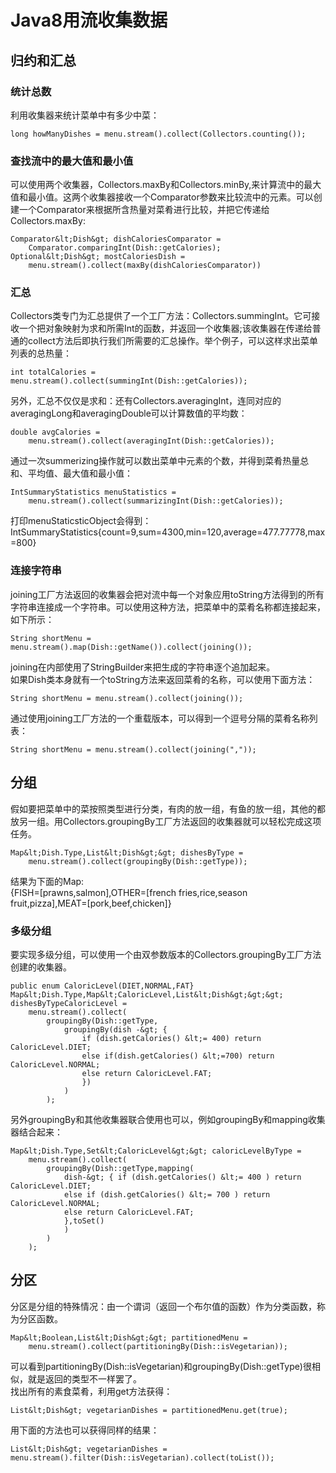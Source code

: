 # Java8用流收集数据

## 归约和汇总

### 统计总数

利用收集器来统计菜单中有多少中菜：

```
long howManyDishes = menu.stream().collect(Collectors.counting());

```

### 查找流中的最大值和最小值

可以使用两个收集器，Collectors.maxBy和Collectors.minBy,来计算流中的最大值和最小值。这两个收集器接收一个Comparator参数来比较流中的元素。可以创建一个Comparator来根据所含热量对菜肴进行比较，并把它传递给Collectors.maxBy:

```
Comparator&lt;Dish&gt; dishCaloriesComparator = 
	Comparator.comparingInt(Dish::getCalories);
Optional&lt;Dish&gt; mostCaloriesDish = 
	menu.stream().collect(maxBy(dishCaloriesComparator))

```

### 汇总

Collectors类专门为汇总提供了一个工厂方法：Collectors.summingInt。它可接收一个把对象映射为求和所需Int的函数，并返回一个收集器;该收集器在传递给普通的collect方法后即执行我们所需要的汇总操作。举个例子，可以这样求出菜单列表的总热量：

```
int totalCalories = menu.stream().collect(summingInt(Dish::getCalories));

```

另外，汇总不仅仅是求和：还有Collectors.averagingInt，连同对应的averagingLong和averagingDouble可以计算数值的平均数：

```
double avgCalories = 
	menu.stream().collect(averagingInt(Dish::getCalories));

```

通过一次summerizing操作就可以数出菜单中元素的个数，并得到菜肴热量总和、平均值、最大值和最小值：

```
IntSummaryStatistics menuStatistics = 
	menu.stream().collect(summarizingInt(Dish::getCalories));

```

打印menuStaticsticObject会得到：<br/>
IntSummaryStatistics{count=9,sum=4300,min=120,average=477.77778,max=800}

### 连接字符串

joining工厂方法返回的收集器会把对流中每一个对象应用toString方法得到的所有字符串连接成一个字符串。可以使用这种方法，把菜单中的菜肴名称都连接起来，如下所示：

```
String shortMenu = menu.stream().map(Dish::getName()).collect(joining());

```

joining在内部使用了StringBuilder来把生成的字符串逐个追加起来。<br/>
如果Dish类本身就有一个toString方法来返回菜肴的名称，可以使用下面方法：

```
String shortMenu = menu.stream().collect(joining());

```

通过使用joining工厂方法的一个重载版本，可以得到一个逗号分隔的菜肴名称列表：

```
String shortMenu = menu.stream().collect(joining(","));

```

## 分组

假如要把菜单中的菜按照类型进行分类，有肉的放一组，有鱼的放一组，其他的都放另一组。用Collectors.groupingBy工厂方法返回的收集器就可以轻松完成这项任务。

```
Map&lt;Dish.Type,List&lt;Dish&gt;&gt; dishesByType = 
	menu.stream().collect(groupingBy(Dish::getType));

```

结果为下面的Map:<br/>
{FISH=[prawns,salmon],OTHER=[french fries,rice,season fruit,pizza],MEAT=[pork,beef,chicken]}

### 多级分组

要实现多级分组，可以使用一个由双参数版本的Collectors.groupingBy工厂方法创建的收集器。

```
public enum CaloricLevel(DIET,NORMAL,FAT}
Map&lt;Dish.Type,Map&lt;CaloricLevel,List&lt;Dish&gt;&gt;&gt; dishesByTypeCaloricLevel =
    menu.stream().collect(
    	groupingBy(Dish::getType,
    		groupingBy(dish -&gt; {
    			if (dish.getCalories() &lt;= 400) return CaloricLevel.DIET;
    			else if(dish.getCalories() &lt;=700) return CaloricLevel.NORMAL;
    			else return CaloricLevel.FAT;
    			})
    		)
    	);

```

另外groupingBy和其他收集器联合使用也可以，例如groupingBy和mapping收集器结合起来：

```
Map&lt;Dish.Type,Set&lt;CaloricLevel&gt;&gt; caloricLevelByType = 
	menu.stream().collect(
		groupingBy(Dish::getType,mapping(
			dish-&gt; { if (dish.getCalories() &lt;= 400 ) return CaloricLevel.DIET;
			else if (dish.getCalories() &lt;= 700 ) return CaloricLevel.NORMAL;
			else return CaloricLevel.FAT;
			},toSet()
			)
		) 
	);

```

## 分区

分区是分组的特殊情况：由一个谓词（返回一个布尔值的函数）作为分类函数，称为分区函数。

```
Map&lt;Boolean,List&lt;Dish&gt;&gt; partitionedMenu =
	menu.stream().collect(partitioningBy(Dish::isVegetarian));

```

可以看到partitioningBy(Dish::isVegetarian)和groupingBy(Dish::getType)很相似，就是返回的类型不一样罢了。<br/>
找出所有的素食菜肴，利用get方法获得：

```
List&lt;Dish&gt; vegetarianDishes = partitionedMenu.get(true);

```

用下面的方法也可以获得同样的结果：

```
List&lt;Dish&gt; vegetarianDishes = menu.stream().filter(Dish::isVegetarian).collect(toList());

```
